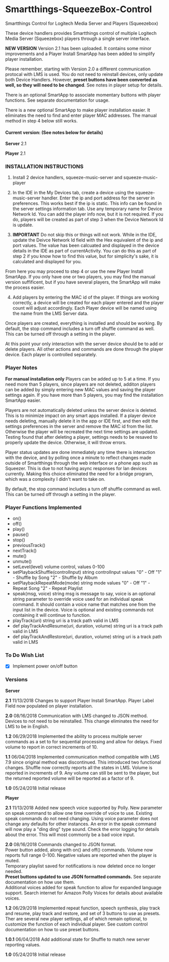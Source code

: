 # Smartthings-SqueezeBox-Control
Smartthings Control for Logitech Media Server and Players (Squeezebox)

These device handlers provides Smartthings control of multiple Logitech Media Server (Squeezebox) players through a single server interface.

**NEW VERSION**  Version 2.1 has been uploaded. It contains some minor improvements and a Player Install SmartApp has been added to simplify player installation.

Please remember, starting with Version 2.0 a different communication protocal with LMS is used.  You do not need to reinstall devices, only update both Device Handlers.  However, **preset buttons have been converted as well, so they will need to be changed**.  See notes in player setup for details. 

There is an optional SmartApp to associate momentary buttons with player functions.  See separate documentation for usage.

There is a new optional SmartApp to make player installation easier.  It eliminates the need to find and enter player MAC addresses. The manual method in step 4 below still works.

#### Current version: (See notes below for details)

**Server** 2.1

**Player** 2.1

### INSTALLATION INSTRUCTIONS

1.  Install 2 device handlers, squeeze-music-server and squeeze-music-player

2.  In the IDE in the My Devices tab, create a device using the squeeze-music-server handler.   Enter the ip and port address for the server in preferences.  This works best if the ip is static.  This info can be found in the server settings information tab. Use any temporary name for Device Network Id. You can add the player info now, but it is not required.  If you do, players will be created as part of step 3 when the Device Network Id is update.

3.  **IMPORTANT**  Do not skip this or things will not work.  While in the IDE, update the Deivce Network Id field with the Hex equivalent of the ip and port values.  The value has been calcuated and displayed in the device details in the IDE as part of currentActivity.  You can do this as part of step 2 if you know how to find this value, but for simplicity's sake, it is calculated and displayed for you.

From here you may proceed to step 4 or use the new Player Install SmartApp.  If you only have one or two players, you may find the manual version suffificent, but if you have several players, the SmartApp will make the process easier.

4.  Add players by entering the MAC id of the player.  If things are working correctly, a device will be created for each player entered and the player count will adjust accordingly.  Each Player device will be named using the name from the LMS Server data.

Once players are created, everything is installed and should be working. By default, the stop command includes a turn off shuffle command as well.  This can be turned off through a setting in the player.

At this point your only interaction with the server device should be to add or delete players.  All other actions and commands are done through the player device.  Each player is controlled separately.

### Player Notes

**For manual installation only** Players can be added up to 5 at a time.  If you need more than 5 players, since players are not deleted, additon players can be added by simply entering new MAC values and saving the player settings again. If you have more than 5 players, you may find the installation SmartApp easier.

Players are not automatically deleted unless the server device is deleted.  This is to minimize impact on any smart apps installed.  If a player device needs deleting, manually delete it in the app or IDE first, and then edit the settings preferences in the server and remove the MAC id from the list.  Otherwise the player will be recreated the next time settings are updated.  Testing found that after deleting a player, settings needs to be resaved to properly update the device.  Otherwise, it will throw errors.

Player status updates are done immediately any time there is interaction with the device, and by polling once a minute to reflect changes made outside of Smartthings through the web interface or a phone app such as Squeezer.  This is due to not having async responses for lan devices currently.  Making this choice eliminated the need for a bridge program, which was a complexity I didn't want to take on. 

By default, the stop command includes a turn off shuffle command as well.  This can be turned off through a setting in the player.


### Player Functions Implemented

- on()
- off()
- play()
- pause()
- stop()
- previousTrack()
- nextTrack()
- mute()
- unmute()
- setLevel(level)  volume control, values 0-100
- setPlaybackShuffle(controlInput)   string controlInput values "0" \- Off "1" \- Shuffle by Song "2" \- Shuffle by Album
- setPlaybackRepeatMode(mode) string mode values "0" \- Off "1" \- Repeat Song "2" \- Repeat Playlist
- speak(msg, voice)  string msg is message to say, voice is an optional string parameter to override voice used for an individual speak command. It should contain a voice name that matches one from the input list in the device.  Voice is optional and existing commands not containing it will continue to function. 
- playTrack(uri) string uri is a track path valid in LMS
- def playTrackAndResume(uri, duration, volume)  string uri is a track path valid in LMS
- def playTrackAndRestore(uri, duration, volume) string uri is a track path valid in LMS



### To Do Wish List

- [X] Implement power on/off button


### Versions

**Server**

**2.1**  11/13/2018 Changes to support Player Install SmartApp.  Player Label Field now populated on player installation.

**2.0**  08/16/2018 Communication with LMS changed to JSON method.  Devices to not need to be reinstalled.  This change eliminates the need for LMS to be in English.

**1.2**  06/29/2018 Implemented the ability to process multiple server commands as a set to for sequential processing and allow for delays. Fixed volume to report in correct increments of 10.

**1.1**  06/04/2018 Implemented communication method compatible with LMS 7.9 since original method was discontinued.  This introduced two functional changes.  Shuffle now correctly reports all the states in LMS.  Volume is reported in increments of 9.  Any volume can still be sent to the player, but the returned reported volume will be reported as a factor of 9. 

**1.0**  05/24/2018 Initial release

**Player**

**2.1**  11/13/2018 Added new speech voice supported by Polly. New parameter on speak command to allow one time override of voice to use.  Existing speak commands do not need changing.  Using voice parameter does not change any defaults for other instances.  An error in the speak command will now play a "ding ding" type sound. Check the error logging for details about the error.  This will most commonly be a bad voice input.

**2.0**  08/16/2018 Commands changed to JSON format.  
         Power button added, along with on() and off() commands.
         Volume now reports full range 0-100. Negative values are reported when the player is muted.  
         Temporary playlist saved for notifications is now deleted once no longer needed.  
         **Preset buttons updated to use JSON formatted commands.**  See separate documentation on how use them.         
         Additional voices added for speak function to allow for expanded language support.  Search internet for Amazon Polly Voices for details about available voices.

**1.2**  06/29/2018 Implemented repeat function, speech synthesis, play track and resume, play track and restore, and set of 3 buttons to use as presets. Ther are several new player settings, all of which remain optional, to customize the function of each individual player.  See custom control documentation on how to use preset buttons.
 
**1.0.1** 06/04/2018 Add additional state for Shuffle to match new server reporting values.
 
**1.0**   05/24/2018 Initial release
